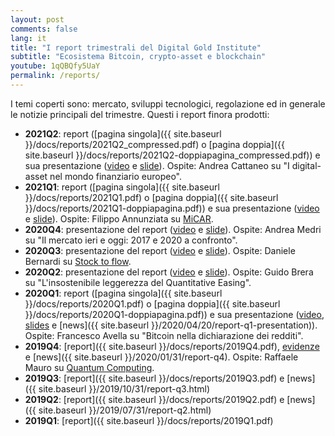 ```yaml
---
layout: post
comments: false
lang: it
title: "I report trimestrali del Digital Gold Institute"
subtitle: "Ecosistema Bitcoin, crypto-asset e blockchain"
youtube: 1qQBQfy5UaY
permalink: /reports/
---
```


I temi coperti sono: mercato, sviluppi tecnologici, regolazione ed in generale le notizie principali del trimestre. Questi i report finora prodotti:

- **2021Q2**:
  report ([pagina singola]({{ site.baseurl }}/docs/reports/2021Q2_compressed.pdf) o
  [pagina doppia]({{ site.baseurl }}/docs/reports/2021Q2-doppiapagina_compressed.pdf)) e
  sua presentazione
  ([video](https://www.youtube.com/watch?v=RP3Pd0aKous&list=PLTLa2tRY91LLDuy9lg50Jf3iZaVOg3mkL&index=6)
  e
  [slide]({{site.baseurl}}/docs/reports/2021Q2-presentation.pdf)).
  Ospite: Andrea Cattaneo
  su "I digital-asset nel mondo finanziario europeo".
- **2021Q1**:
  report ([pagina singola]({{ site.baseurl }}/docs/reports/2021Q1.pdf) o
  [pagina doppia]({{ site.baseurl }}/docs/reports/2021Q1-doppiapagina.pdf)) e
  sua presentazione
  ([video](https://www.youtube.com/watch?v=pgAlv1ufZdk&list=PLTLa2tRY91LLDuy9lg50Jf3iZaVOg3mkL&index=5)
  e
  [slide]({{site.baseurl}}/docs/reports/2021Q1-presentation.pdf)).
  Ospite: Filippo Annunziata
  su [MiCAR]({{site.baseurl}}/docs/reports/2021Q1-proposal-for-regulation-on-markets-in-crypto-assets.pdf).
- **2020Q4**:
  presentazione del report
  ([video](https://www.youtube.com/watch?v=FWTKGh96BHQ&list=PLTLa2tRY91LLDuy9lg50Jf3iZaVOg3mkL&index=4)
  e
  [slide]({{site.baseurl}}/docs/reports/2020Q4-presentation.pdf)).
  Ospite: Andrea Medri
  su "Il mercato ieri e oggi: 2017 e 2020 a confronto".
- **2020Q3**:
  presentazione del report
  ([video](https://www.youtube.com/watch?v=pyqumvWKBnE&list=PLTLa2tRY91LLDuy9lg50Jf3iZaVOg3mkL&index=3)
  e
  [slide]({{site.baseurl}}/docs/reports/2020Q3-presentation.pdf)).
  Ospite: Daniele Bernardi
  su [Stock to flow]({{site.baseurl}}/docs/reports/2020Q3-stock-to-flow.pdf).
- **2020Q2**:
  presentazione del report
  ([video](https://www.youtube.com/watch?v=m1hoHLewIWo&list=PLTLa2tRY91LLDuy9lg50Jf3iZaVOg3mkL&index=2)
  e
  [slide]({{site.baseurl}}/docs/reports/2020Q2-presentation.pdf)).
  Ospite: Guido Brera
  su "L'insostenibile leggerezza del Quantitative Easing".
- **2020Q1**:
  report ([pagina singola]({{ site.baseurl }}/docs/reports/2020Q1.pdf) o
  [pagina doppia]({{ site.baseurl }}/docs/reports/2020Q1-doppiapagina.pdf)) e
  sua presentazione
  ([video](https://www.youtube.com/watch?v=0dwp7j0Y2dI&list=PLTLa2tRY91LLDuy9lg50Jf3iZaVOg3mkL&index=1),
  [slides]({{site.baseurl}}/docs/reports/2020Q1-presentation.pdf)
  e
  [news]({{ site.baseurl }}/2020/04/20/report-q1-presentation)).
  Ospite: Francesco Avella
  su "Bitcoin nella dichiarazione dei redditi".
- **2019Q4**:
  [report]({{ site.baseurl }}/docs/reports/2019Q4.pdf),
  [evidenze]({{site.baseurl}}/docs/reports/2019Q4-presentation.pdf)
  e
  [news]({{ site.baseurl }}/2020/01/31/report-q4).
  Ospite: Raffaele Mauro su
  [Quantum Computing]({{site.baseurl}}/docs/reports/2019Q4-quantumcumputing.pdf).
- **2019Q3**: [report]({{ site.baseurl }}/docs/reports/2019Q3.pdf) e [news]({{ site.baseurl }}/2019/10/31/report-q3.html)
- **2019Q2**: [report]({{ site.baseurl }}/docs/reports/2019Q2.pdf) e [news]({{ site.baseurl }}/2019/07/31/report-q2.html)
- **2019Q1**: [report]({{ site.baseurl }}/docs/reports/2019Q1.pdf)

<!--Mailchimp popup form-->
<script type="text/javascript" src="//downloads.mailchimp.com/js/signup-forms/popup/unique-methods/embed.js" data-dojo-config="usePlainJson: true, isDebug: false">
</script>
<script type="text/javascript">window.dojoRequire(["mojo/signup-forms/Loader"], function(L) { L.start({"baseUrl":"mc.us4.list-manage.com","uuid":"e61e2ffe734da187ad3cc0576","lid":"3e07518ae3","uniqueMethods":true}) })
</script>
